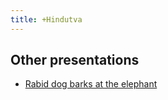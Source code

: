 ```yaml
---
title: +Hindutva
---
```


## Other presentations
- [Rabid dog barks at the elephant](https://agnimaan.wordpress.com/2015/12/19/rabid-dog-barks-at-the-elephant/)